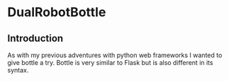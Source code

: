 # DualRobotBottle

## Introduction

As with my previous adventures with python web frameworks I wanted to give bottle a try. Bottle is very similar to Flask but is also different in its syntax. 
